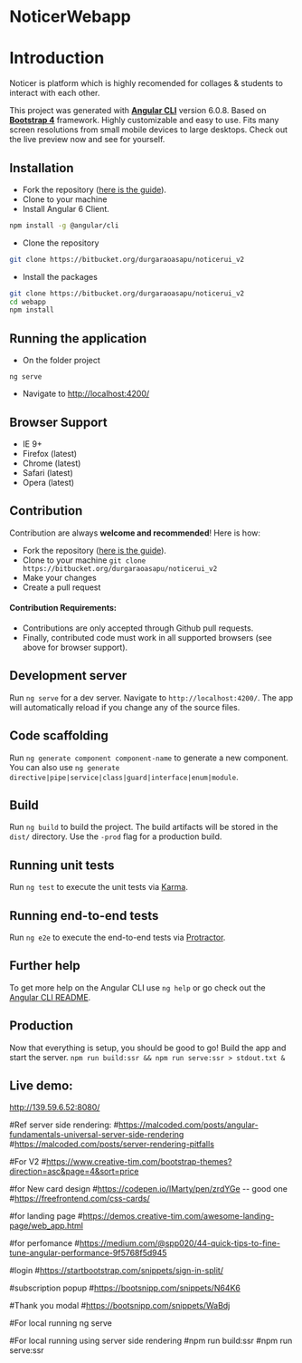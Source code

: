 # NoticerWebapp

Introduction
============
Noticer is platform which is highly recomended for collages & students to interact with each other.

This project was generated with **[Angular CLI](https://cli.angular.io/)** version 6.0.8. Based on **[Bootstrap 4](https://getbootstrap.com/)** framework. Highly customizable and easy to use. Fits many screen resolutions from small mobile devices to large desktops. Check out the live preview now and see for yourself.

Installation
------------

- Fork the repository ([here is the guide](https://help.github.com/articles/fork-a-repo/)).
- Clone to your machine
- Install Angular 6 Client.
```bash
npm install -g @angular/cli
```
- Clone the repository
```bash
git clone https://bitbucket.org/durgaraoasapu/noticerui_v2
```

- Install the packages
```bash
git clone https://bitbucket.org/durgaraoasapu/noticerui_v2
cd webapp
npm install
```

Running the application
------------
- On the folder project
```
ng serve
```
- Navigate to [http://localhost:4200/](http://localhost:4200/)

Browser Support
---------------
- IE 9+
- Firefox (latest)
- Chrome (latest)
- Safari (latest)
- Opera (latest)

Contribution 
------------
Contribution are always **welcome and recommended**! Here is how:

- Fork the repository ([here is the guide](https://help.github.com/articles/fork-a-repo/)).
- Clone to your machine ```git clone https://bitbucket.org/durgaraoasapu/noticerui_v2```
- Make your changes
- Create a pull request

#### Contribution Requirements:
- Contributions are only accepted through Github pull requests.
- Finally, contributed code must work in all supported browsers (see above for browser support).




## Development server

Run `ng serve` for a dev server. Navigate to `http://localhost:4200/`. The app will automatically reload if you change any of the source files.

## Code scaffolding

Run `ng generate component component-name` to generate a new component. You can also use `ng generate directive|pipe|service|class|guard|interface|enum|module`.

## Build

Run `ng build` to build the project. The build artifacts will be stored in the `dist/` directory. Use the `-prod` flag for a production build.

## Running unit tests

Run `ng test` to execute the unit tests via [Karma](https://karma-runner.github.io).

## Running end-to-end tests

Run `ng e2e` to execute the end-to-end tests via [Protractor](http://www.protractortest.org/).

## Further help

To get more help on the Angular CLI use `ng help` or go check out the [Angular CLI README](https://github.com/angular/angular-cli/blob/master/README.md).


## Production

Now that everything is setup, you should be good to go! Build the app and start the server.
`npm run build:ssr && npm run serve:ssr > stdout.txt &`

## Live demo:

http://139.59.6.52:8080/


#Ref  server side rendering: 
#https://malcoded.com/posts/angular-fundamentals-universal-server-side-rendering
#https://malcoded.com/posts/server-rendering-pitfalls

#For V2
#https://www.creative-tim.com/bootstrap-themes?direction=asc&page=4&sort=price

#for New card design 
#https://codepen.io/IMarty/pen/zrdYGe -- good one
#https://freefrontend.com/css-cards/ 

#for landing page 
#https://demos.creative-tim.com/awesome-landing-page/web_app.html

#for perfomance 
#https://medium.com/@spp020/44-quick-tips-to-fine-tune-angular-performance-9f5768f5d945

#login
#https://startbootstrap.com/snippets/sign-in-split/

#subscription popup
#https://bootsnipp.com/snippets/N64K6

#Thank you modal 
#https://bootsnipp.com/snippets/WaBdj


#For local running ng serve 

#For local running using server side rendering 
#npm run build:ssr
#npm run serve:ssr
